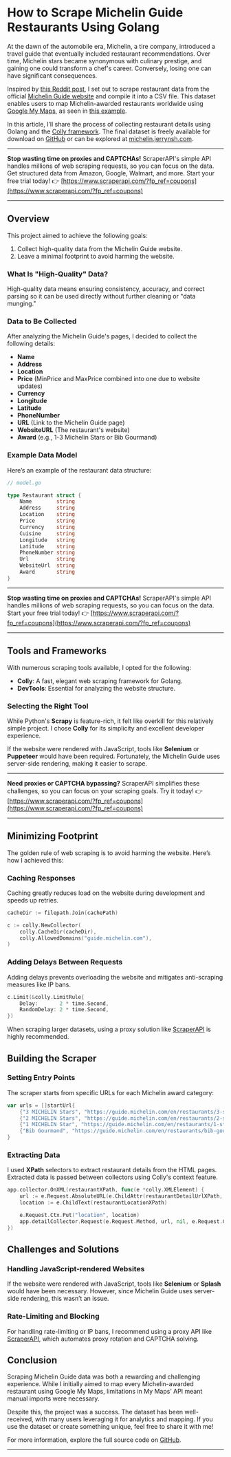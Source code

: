 
# How to Scrape Michelin Guide Restaurants Using Golang

At the dawn of the automobile era, Michelin, a tire company, introduced a travel guide that eventually included restaurant recommendations. Over time, Michelin stars became synonymous with culinary prestige, and gaining one could transform a chef's career. Conversely, losing one can have significant consequences.

Inspired by [this Reddit post](https://www.reddit.com/r/singapore/comments/pqnjd2/singapore_michelin_guide_2021_map/), I set out to scrape restaurant data from the official [Michelin Guide website](https://guide.michelin.com/en/restaurants) and compile it into a CSV file. This dataset enables users to map Michelin-awarded restaurants worldwide using [Google My Maps](https://mymaps.google.com/), as seen in [this example](https://www.google.com/maps/d/edit?mid=1wSXxkPcNY50R78_T83tUZdZuYRk2L6jY).

In this article, I’ll share the process of collecting restaurant details using Golang and the [Colly framework](http://go-colly.org/). The final dataset is freely available for download on [GitHub](https://github.com/ngshiheng/michelin-my-maps/tree/main/data) or can be explored at [michelin.jerrynsh.com](https://michelin.jerrynsh.com/).

---

**Stop wasting time on proxies and CAPTCHAs!** ScraperAPI's simple API handles millions of web scraping requests, so you can focus on the data. Get structured data from Amazon, Google, Walmart, and more. Start your free trial today! 👉 [https://www.scraperapi.com/?fp_ref=coupons](https://www.scraperapi.com/?fp_ref=coupons)

---

## Overview

This project aimed to achieve the following goals:

1. Collect high-quality data from the Michelin Guide website.
2. Leave a minimal footprint to avoid harming the website.

### What Is "High-Quality" Data?

High-quality data means ensuring consistency, accuracy, and correct parsing so it can be used directly without further cleaning or "data munging."

### Data to Be Collected

After analyzing the Michelin Guide's pages, I decided to collect the following details:

- **Name**  
- **Address**  
- **Location**  
- **Price** (MinPrice and MaxPrice combined into one due to website updates)  
- **Currency**  
- **Longitude**  
- **Latitude**  
- **PhoneNumber**  
- **URL** (Link to the Michelin Guide page)  
- **WebsiteURL** (The restaurant's website)  
- **Award** (e.g., 1-3 Michelin Stars or Bib Gourmand)  

### Example Data Model

Here’s an example of the restaurant data structure:

```go
// model.go

type Restaurant struct {
	Name        string
	Address     string
	Location    string
	Price       string
	Currency    string
	Cuisine     string
	Longitude   string
	Latitude    string
	PhoneNumber string
	Url         string
	WebsiteUrl  string
	Award       string
}
```

---

**Stop wasting time on proxies and CAPTCHAs!** ScraperAPI's simple API handles millions of web scraping requests, so you can focus on the data. Start your free trial today! 👉 [https://www.scraperapi.com/?fp_ref=coupons](https://www.scraperapi.com/?fp_ref=coupons)

---

## Tools and Frameworks

With numerous scraping tools available, I opted for the following:

- **Colly**: A fast, elegant web scraping framework for Golang.
- **DevTools**: Essential for analyzing the website structure.

### Selecting the Right Tool

While Python's **Scrapy** is feature-rich, it felt like overkill for this relatively simple project. I chose **Colly** for its simplicity and excellent developer experience.

If the website were rendered with JavaScript, tools like **Selenium** or **Puppeteer** would have been required. Fortunately, the Michelin Guide uses server-side rendering, making it easier to scrape.

---

**Need proxies or CAPTCHA bypassing?** ScraperAPI simplifies these challenges, so you can focus on your scraping goals. Try it today! 👉 [https://www.scraperapi.com/?fp_ref=coupons](https://www.scraperapi.com/?fp_ref=coupons)

---

## Minimizing Footprint

The golden rule of web scraping is to avoid harming the website. Here’s how I achieved this:

### Caching Responses

Caching greatly reduces load on the website during development and speeds up retries.

```go
cacheDir := filepath.Join(cachePath)

c := colly.NewCollector(
	colly.CacheDir(cacheDir),
	colly.AllowedDomains("guide.michelin.com"),
)
```

### Adding Delays Between Requests

Adding delays prevents overloading the website and mitigates anti-scraping measures like IP bans.

```go
c.Limit(&colly.LimitRule{
	Delay:       2 * time.Second,
	RandomDelay: 2 * time.Second,
})
```

When scraping larger datasets, using a proxy solution like [ScraperAPI](https://www.scraperapi.com/?fp_ref=coupons) is highly recommended.

## Building the Scraper

### Setting Entry Points

The scraper starts from specific URLs for each Michelin award category:

```go
var urls = []startUrl{
	{"3 MICHELIN Stars", "https://guide.michelin.com/en/restaurants/3-stars-michelin/"},
	{"2 MICHELIN Stars", "https://guide.michelin.com/en/restaurants/2-stars-michelin/"},
	{"1 MICHELIN Star", "https://guide.michelin.com/en/restaurants/1-star-michelin/"},
	{"Bib Gourmand", "https://guide.michelin.com/en/restaurants/bib-gourmand"},
}
```

### Extracting Data

I used **XPath** selectors to extract restaurant details from the HTML pages. Extracted data is passed between collectors using Colly's context feature.

```go
app.collector.OnXML(restaurantXPath, func(e *colly.XMLElement) {
	url := e.Request.AbsoluteURL(e.ChildAttr(restaurantDetailUrlXPath, "href"))
	location := e.ChildText(restaurantLocationXPath)

	e.Request.Ctx.Put("location", location)
	app.detailCollector.Request(e.Request.Method, url, nil, e.Request.Ctx, nil)
})
```

## Challenges and Solutions

### Handling JavaScript-rendered Websites

If the website were rendered with JavaScript, tools like **Selenium** or **Splash** would have been necessary. However, since Michelin Guide uses server-side rendering, this wasn’t an issue.

### Rate-Limiting and Blocking

For handling rate-limiting or IP bans, I recommend using a proxy API like [ScraperAPI](https://www.scraperapi.com/?fp_ref=coupons), which automates proxy rotation and CAPTCHA solving.

## Conclusion

Scraping Michelin Guide data was both a rewarding and challenging experience. While I initially aimed to map every Michelin-awarded restaurant using Google My Maps, limitations in My Maps’ API meant manual imports were necessary.

Despite this, the project was a success. The dataset has been well-received, with many users leveraging it for analytics and mapping. If you use the dataset or create something unique, feel free to share it with me!

For more information, explore the full source code on [GitHub](https://github.com/ngshiheng/michelin-my-maps/tree/v1.0.0).

---
